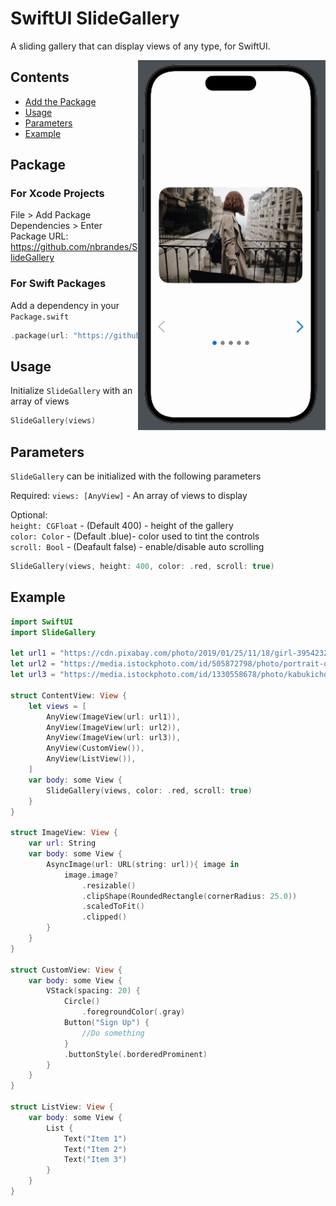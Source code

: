 # SwiftUI SlideGallery

A sliding gallery that can display views of any type, for SwiftUI.

<img src=https://raw.githubusercontent.com/nbrandes/SlideGallery/main/Docs/Media/slidegallery.gif width=300 align="right" />

## Contents

- [Add the Package](#package)
- [Usage](#usage)
- [Parameters](#parameters)
- [Example](#example)

## Package

### For Xcode Projects

File > Add Package Dependencies > Enter Package URL: https://github.com/nbrandes/SlideGallery

### For Swift Packages

Add a dependency in your `Package.swift`

```swift
.package(url: "https://github.com/nbrandes/SlideGallery.git"),
```

## Usage

Initialize `SlideGallery` with an array of views

```swift
SlideGallery(views)
```

## Parameters

`SlideGallery` can be initialized with the following parameters

Required:
`views: [AnyView]` - An array of views to display

Optional: \
`height: CGFloat` - (Default 400) - height of the gallery \
`color: Color` - (Default .blue)- color used to tint the controls \
`scroll: Bool` - (Deafault false) - enable/disable auto scrolling
```swift
SlideGallery(views, height: 400, color: .red, scroll: true)
```

## Example

```swift
import SwiftUI
import SlideGallery

let url1 = "https://cdn.pixabay.com/photo/2019/01/25/11/18/girl-3954232_1280.jpg"
let url2 = "https://media.istockphoto.com/id/505872798/photo/portrait-of-beautiful-girl-at-night.jpg?s=1024x1024&w=is&k=20&c=ERkdHgXzBQqhCx6C0D5WmEjbFcETV-xx2rtWX25rT50="
let url3 = "https://media.istockphoto.com/id/1330558678/photo/kabukicho-shinjuku-at-night.jpg?s=1024x1024&w=is&k=20&c=hVrI4ULidUBMzIBypa22-OvcTcFlmPu9xlXWHPD19b8="

struct ContentView: View {
    let views = [
        AnyView(ImageView(url: url1)),
        AnyView(ImageView(url: url2)),
        AnyView(ImageView(url: url3)),
        AnyView(CustomView()),
        AnyView(ListView()),
    ]
    var body: some View {
        SlideGallery(views, color: .red, scroll: true)
    }
}

struct ImageView: View {
    var url: String
    var body: some View {
        AsyncImage(url: URL(string: url)){ image in
            image.image?
                .resizable()
                .clipShape(RoundedRectangle(cornerRadius: 25.0))
                .scaledToFit()
                .clipped()
        }
    }
}

struct CustomView: View {
    var body: some View {
        VStack(spacing: 20) {
            Circle()
                .foregroundColor(.gray)
            Button("Sign Up") {
                //Do something
            }
            .buttonStyle(.borderedProminent)
        }
    }
}

struct ListView: View {
    var body: some View {
        List {
            Text("Item 1")
            Text("Item 2")
            Text("Item 3")
        }
    }
}
```


